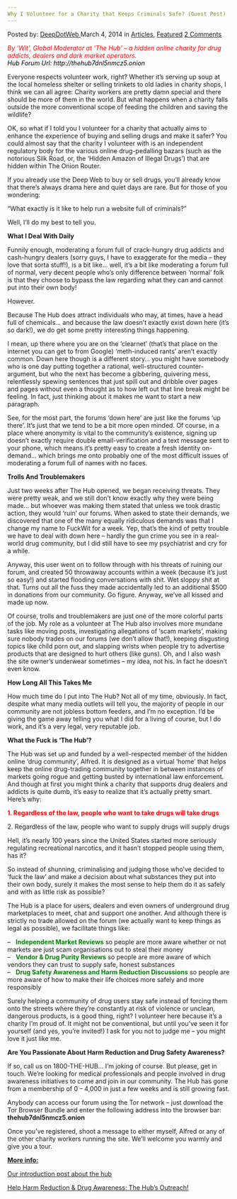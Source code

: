 ```yaml
---
Why I Volunteer for a Charity that Keeps Criminals Safe? (Guest Post)
---
```

<article class="post-listing post-4373 post type-post status-publish format-standard has-post-thumbnail hentry category-articles category-deepdot-news tag-charity tag-criminals tag-safe tag-volunteer">
    <div class="post-inner">
    <p class="post-meta">
    <span>Posted by: <a href="https://www.deepdotweb.com/author/admin/" title="">DeepDotWeb </a></span>
    <span>March 4, 2014</span>
    <span>in <a href="https://www.deepdotweb.com/category/articles/" rel="category tag">Articles</a>, <a href="https://www.deepdotweb.com/category/deepdot-news/" rel="category tag">Featured</a></span>
    <span><a href="https://www.deepdotweb.com/2014/03/04/volunteer-charity-keeps-criminals-safe/#comments">2 Comments</a></span>
    </p>
    <div class="clear"></div>
    <div class="entry">
    <p><em><span style="color: #ff0000;">By ‘Wit’, Global Moderator at ‘The Hub’ – a hidden online charity for drug addicts, dealers and dark market operators.<br/>
    </span><span style="color: #000000;">Hub Forum Url: http://thehub7dnl5nmcz5.onion</span><br/>
    </em></p>
    <p>Everyone respects volunteer work, right? Whether it’s serving up soup at the local homeless shelter or selling trinkets to old ladies in charity shops, I think we can all agree: Charity workers are pretty damn special and there should be more of them in the world. But what happens when a charity falls outside the more conventional scope of feeding the children and saving the wildlife?</p>
    <p>OK, so what if I told you I volunteer for a charity that actually aims to enhance the experience of buying and selling drugs and make it safer? You could almost say that the charity I volunteer with is an independent regulatory body for the various online drug-pedalling bazars (such as the notorious Silk Road, or, the &#8216;Hidden Amazon of Illegal Drugs&#8217;) that are hidden within The Onion Router.</p>
    <p>If you already use the Deep Web to buy or sell drugs, you’ll already know that there’s always drama here and quiet days are rare. But for those of you wondering:</p>
    <p>“What exactly is it like to help run a website full of criminals?”</p>
    <p>Well, I’ll do my best to tell you.</p>
    <p><strong>What I Deal With Daily</strong></p>
    <p>Funnily enough, moderating a forum full of crack-hungry drug addicts and cash-hungry dealers (sorry guys, I have to exaggerate for the media – they love that sorta stuff!), is a bit like… well, it’s a bit like moderating a forum full of normal, very decent people who&#8217;s only difference between &#8216;normal&#8217; folk is that they choose to bypass the law regarding what they can and cannot put into their own body!</p>
    <p>However.</p>
    <p>Because The Hub does attract individuals who may, at times, have a head full of chemicals… and because the law doesn’t exactly exist down here (it’s so dark!), we do get some pretty interesting things happening.</p>
    <p>I mean, up there where you are on the ‘clearnet’ (that’s that place on the internet you can get to from Google) ‘meth-induced rants’ aren’t exactly common. Down here though is a different story… you might have somebody who is one day putting together a rational, well-structured counter-argument, but who the next has become a gibbering, quivering mess, relentlessly spewing sentences that just spill out and dribble over pages and pages without even a thought as to how left out that line break might be feeling. In fact, just thinking about it makes me want to start a new paragraph.</p>
    <p>See, for the most part, the forums ‘down here’ are just like the forums ‘up there’. It’s just that we tend to be a bit more open minded. Of course, in a place where anonymity is vital to the community’s existence, signing up doesn’t exactly require double email-verification and a text message sent to your phone, which means it’s pretty easy to create a fresh identity on-demand… which brings me onto probably one of the most difficult issues of moderating a forum full of names with no faces.</p>
    <p><strong>Trolls And Troublemakers</strong></p>
    <p>Just two weeks after The Hub opened, we began receiving threats. They were pretty weak, and we still don’t know exactly why they were being made… but whoever was making them stated that unless we took drastic action, they would ‘ruin’ our forums. When asked to state their demands, we discovered that one of the many equally ridiculous demands was that I change my name to FuckWit for a week. Yep, that’s the kind of petty trouble we have to deal with down here – hardly the gun crime you see in a real-world drug community, but I did still have to see my psychiatrist and cry for a while.</p>
    <p>Anyway, this user went on to follow through with his threats of ruining our forum, and created 50 throwaway accounts within a week (because it’s just so easy!) and started flooding conversations with shit. Wet sloppy shit at that. Turns out all the fuss they made accidentally led to an additional $500 in donations from our community. Go figure. Anyway, we’ve all kissed and made up now.</p>
    <p>Of course, trolls and troublemakers are just one of the more colorful parts of the job. My role as a volunteer at The Hub also involves more mundane tasks like moving posts, investigating allegations of ‘scam markets’, making sure nobody trades on our forums (we don’t allow that!), keeping disgusting topics like child porn out, and slapping wrists when people try to advertise products that are designed to hurt others (like guns). Oh, and I also wash the site owner&#8217;s underwear sometimes &#8211; my idea, not his. In fact he doesn&#8217;t even know.</p>
    <p><strong>How Long All This Takes Me</strong></p>
    <p>How much time do I put into The Hub? Not all of my time, obviously. In fact, despite what many media outlets will tell you, the majority of people in our community are not jobless bottom feeders, and I’m no exception. I’d be giving the game away telling you what I did for a living of course, but I do work, and it’s a very legal, very reputable job.</p>
    <p><strong>What the Fuck is ‘The Hub’?</strong></p>
    <p>The Hub was set up and funded by a well-respected member of the hidden online ‘drug community’, Alfred. It is designed as a virtual ‘home’ that helps keep the online drug-trading community together in between instances of markets going rogue and getting busted by international law enforcement. And though at first you might think a charity that supports drug dealers and addicts is quite dumb, it’s easy to realize that it’s actually pretty smart. Here’s why:</p>
    <p><span class="bbc_color" style="color: red;"><strong>1. Regardless of the law, people who want to take drugs will take drugs</strong></span></p>
    <p>2. Regardless of the law, people who want to supply drugs will supply drugs</p>
    <p>Hell, it’s nearly 100 years since the United States started more seriously regulating recreational narcotics, and it hasn’t stopped people using them, has it?</p>
    <p>So instead of shunning, criminalising and judging those who’ve decided to ‘fuck the law’ and make a decision about what substances they put into their own body, surely it makes the most sense to help them do it as safely and with as little risk as possible?</p>
    <p>The Hub is a place for users, dealers and even owners of underground drug marketplaces to meet, chat and support one another. And although there is strictly no trade allowed on the forum (we actually want to keep things as legal as possible), we facilitate things like:</p>
    <p>&#8211;   <strong><span class="bbc_color" style="color: green;">Independent Market Reviews</span></strong> so people are more aware whether or not markets are just scam organisations out to steal their money<br/>
    &#8211;   <strong><span class="bbc_color" style="color: green;">Vendor &amp; Drug Purity Reviews</span></strong> so people are more aware of which vendors they can trust to supply safe, honest substances<br/>
    &#8211;   <strong><span class="bbc_color" style="color: green;">Drug Safety Awareness and Harm Reduction Discussions</span></strong> so people are more aware of how to make their life choices more safely and more responsibly</p>
    <p>Surely helping a community of drug users stay safe instead of forcing them onto the streets where they’re constantly at risk of violence or unclean, dangerous products, is a good thing, right? I volunteer here because it’s a charity I’m proud of. It might not be conventional, but until you’ve seen it for yourself (and yes, you’re invited!) I ask for you not to judge me – you might love it just like me.</p>
    <p><strong>Are You Passionate About Harm Reduction and Drug Safety Awareness?</strong></p>
    <p>If so, call us on 1800-THE-HUB… I’m joking of course. But please, get in touch. We’re looking for medical professionals and people involved in drug awareness initiatives to come and join in our community. The Hub has gone from a membership of 0 – 4,000 in just a few weeks and is still growing fast.</p>
    <p>Anybody can access our forum using the Tor network – just download the Tor Browser Bundle and enter the following address into the browser bar: <strong>thehub7dnl5nmcz5.onion</strong></p>
    <p>Once you’ve registered, shoot a message to either myself, Alfred or any of the other charity workers running the site. We’ll welcome you warmly and give you a tour.</p>
    <p><span style="text-decoration: underline;"><strong>More info:</strong></span></p>
    <p><a href="http://www.deepdotweb.com/2014/01/15/cross-marketplace-discussion-news-the-hub-forum-is-live/">Our introduction post about the hub</a></p>
    <p><a title="Permalink to Help Harm Reduction &amp; Drug Awareness: The Hub’s Outreach!" href="http://www.deepdotweb.com/2014/01/26/help-harm-reduction-drug-awareness-the-hubs-outreach/" rel="bookmark">Help Harm Reduction &amp; Drug Awareness: The Hub’s Outreach!</a></p>
    </div>
    <span style="display:none"><a href="https://www.deepdotweb.com/tag/charity/" rel="tag">charity</a> <a href="https://www.deepdotweb.com/tag/criminals/" rel="tag">criminals</a> <a href="https://www.deepdotweb.com/tag/safe/" rel="tag">safe</a> <a href="https://www.deepdotweb.com/tag/volunteer/" rel="tag">volunteer</a></span> <span style="display:none" class="updated">2014-03-04</span>
    <div style="display:none" class="vcard author" itemprop="author" itemscope itemtype="http://schema.org/Person"><strong class="fn" itemprop="name"><a href="https://www.deepdotweb.com/author/admin/" title="Posts by DeepDotWeb" rel="author">DeepDotWeb</a></strong></div>
    </div>
</article>

